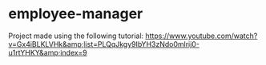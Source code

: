 # employee-manager
Project made using the following tutorial: https://www.youtube.com/watch?v=Gx4iBLKLVHk&amp;list=PLQqJkgy9IbYH3zNdo0mlrij0-u1rtYHKY&amp;index=9
